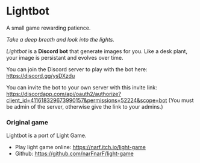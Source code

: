 # Lightbot

A small game rewarding patience.

*Take a deep breath and look into the lights.*

*Lightbot* is a **Discord bot** that generate images for you. Like a desk plant, your image is persistant and evolves over time.

You can join the Discord server to play with the bot here: https://discord.gg/ysDXzdu

You can invite the bot to your own server with this invite link: https://discordapp.com/api/oauth2/authorize?client_id=411618329673990157&permissions=52224&scope=bot (You must be admin of the server, otherwise give the link to your admins.)



### Original game
Lightbot is a port of Light Game.
* Play light game online: https://narf.itch.io/light-game
* Github: https://github.com/narFnarF/light-game
